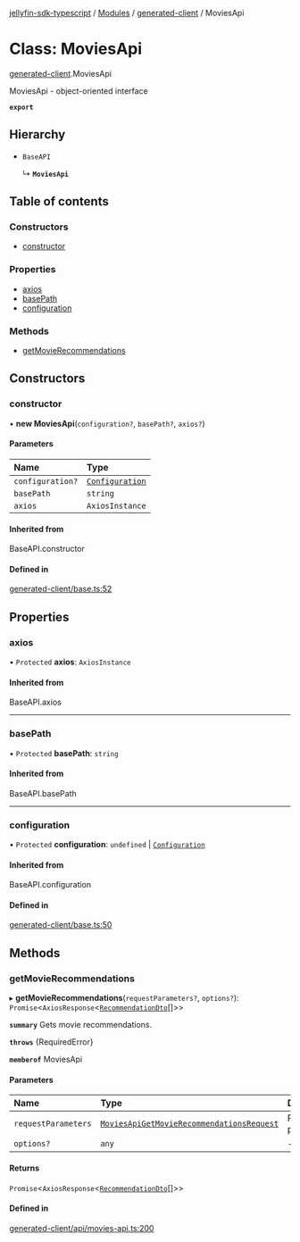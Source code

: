 [jellyfin-sdk-typescript](../README.md) / [Modules](../modules.md) / [generated-client](../modules/generated_client.md) / MoviesApi

# Class: MoviesApi

[generated-client](../modules/generated_client.md).MoviesApi

MoviesApi - object-oriented interface

**`export`**

## Hierarchy

- `BaseAPI`

  ↳ **`MoviesApi`**

## Table of contents

### Constructors

- [constructor](generated_client.MoviesApi.md#constructor)

### Properties

- [axios](generated_client.MoviesApi.md#axios)
- [basePath](generated_client.MoviesApi.md#basepath)
- [configuration](generated_client.MoviesApi.md#configuration)

### Methods

- [getMovieRecommendations](generated_client.MoviesApi.md#getmovierecommendations)

## Constructors

### constructor

• **new MoviesApi**(`configuration?`, `basePath?`, `axios?`)

#### Parameters

| Name | Type |
| :------ | :------ |
| `configuration?` | [`Configuration`](generated_client.Configuration.md) |
| `basePath` | `string` |
| `axios` | `AxiosInstance` |

#### Inherited from

BaseAPI.constructor

#### Defined in

[generated-client/base.ts:52](https://github.com/thornbill/jellyfin-sdk-typescript/blob/e4df7f8/src/generated-client/base.ts#L52)

## Properties

### axios

• `Protected` **axios**: `AxiosInstance`

#### Inherited from

BaseAPI.axios

___

### basePath

• `Protected` **basePath**: `string`

#### Inherited from

BaseAPI.basePath

___

### configuration

• `Protected` **configuration**: `undefined` \| [`Configuration`](generated_client.Configuration.md)

#### Inherited from

BaseAPI.configuration

#### Defined in

[generated-client/base.ts:50](https://github.com/thornbill/jellyfin-sdk-typescript/blob/e4df7f8/src/generated-client/base.ts#L50)

## Methods

### getMovieRecommendations

▸ **getMovieRecommendations**(`requestParameters?`, `options?`): `Promise`<`AxiosResponse`<[`RecommendationDto`](../interfaces/generated_client.RecommendationDto.md)[]\>\>

**`summary`** Gets movie recommendations.

**`throws`** {RequiredError}

**`memberof`** MoviesApi

#### Parameters

| Name | Type | Description |
| :------ | :------ | :------ |
| `requestParameters` | [`MoviesApiGetMovieRecommendationsRequest`](../interfaces/generated_client.MoviesApiGetMovieRecommendationsRequest.md) | Request parameters. |
| `options?` | `any` | - |

#### Returns

`Promise`<`AxiosResponse`<[`RecommendationDto`](../interfaces/generated_client.RecommendationDto.md)[]\>\>

#### Defined in

[generated-client/api/movies-api.ts:200](https://github.com/thornbill/jellyfin-sdk-typescript/blob/e4df7f8/src/generated-client/api/movies-api.ts#L200)
